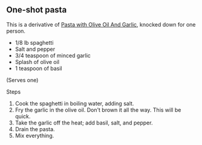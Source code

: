 ## One-shot pasta

This is a derivative of [Pasta with Olive Oil And Garlic](http://www.food.com/recipe/pasta-with-olive-oil-and-garlic-8634), knocked down for one person.

- 1/8 lb spaghetti
- Salt and pepper
- 3/4 teaspoon of minced garlic
- Splash of olive oil
- 1 teaspoon of basil

(Serves one)

Steps

1. Cook the spaghetti in boiling water, adding salt.
2. Fry the garlic in the olive oil. Don't brown it all the way. This will be quick.
3. Take the garlic off the heat; add basil, salt, and pepper.
4. Drain the pasta.
5. Mix everything.
